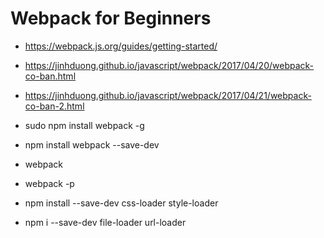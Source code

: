 # Webpack for Beginners

- https://webpack.js.org/guides/getting-started/
- https://jinhduong.github.io/javascript/webpack/2017/04/20/webpack-co-ban.html
- https://jinhduong.github.io/javascript/webpack/2017/04/21/webpack-co-ban-2.html

- sudo npm install webpack -g
- npm install webpack --save-dev

- webpack
- webpack -p

- npm install --save-dev css-loader style-loader
- npm i --save-dev file-loader url-loader
